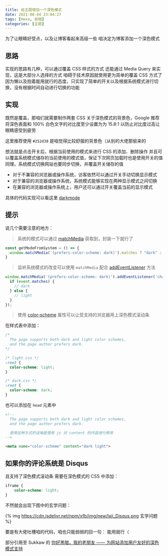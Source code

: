 ```yaml
---
title: 给主题增加一个深色模式
date: 2021-08-04 23:04:27
tags: [Hexo, 前端]
categories: [主题]
---
```


为了让眼睛好受点，以及让博客看起来高级一些
咱决定为博客添加一个深色模式

<!-- More -->

## 思路

实现的思路有几种，可以通过覆盖 CSS 样式的方式
还能通过 Media Query 来实现，这是大部分人选择的方式
咱碍于技术原因就使用更为简单的覆盖 CSS 方式了
因为懒以及抱着能用就行的态度，只实现了简单的开关以及根据系统模式进行切换，没有根据时间自动进行切换的功能

## 实现

既然是覆盖，那咱们就需要制作两套 CSS
关于深色模式的背景色，Google 推荐将深色表面和 100% 白色文字的对比度至少设置为为 15.8:1
以防止对比度过高让眼睛感受到疲劳

这里推荐使用 `#252d38` 是咱觉得比较舒服的背景色（从别的大佬那偷来的

想法就是点击开关后，根据当前使用的模式来进行 CSS 的添加、删除操作
并且可以覆盖系统模式储存的当前使用的模式值，保证下次网页加载时也是使用开关的值
同理，系统模式切换网站也要同步切换，并覆盖开关储存的值

+ 对于不兼容的浏览器或操作系统，访客依然可以通过开关手动切换显示模式
+ 对于兼容的浏览器或操作系统，系统模式能够实现在两种显示模式之间切换
+ 在兼容的浏览器或操作系统上，用户还可以通过开关覆盖当前的显示模式

具体的代码实现可以看这里 [darkmode](https://gist.github.com/kahosan/0ead9afe19bd42361b490f667e2f7aca)

## 提示

说几个需要注意的地方：
> 系统的模式可以通过 [matchMedia](https://developer.mozilla.org/zh-CN/docs/Web/API/Window/matchMedia) 获取到，封装一下就行了

```javascript
const getModeFromSystem = () => { 
  window.matchMedia('(prefers-color-scheme: dark)').matches ? "dark" : "light";
}
```

> 监听系统模式的改变可以使用 `matchMedia` 配合 [addEventListener](https://developer.mozilla.org/zh-CN/docs/Web/API/EventTarget/addEventListener) 方法

```javascript
window.matchMedia('(prefers-color-scheme: dark)').addEventListener('change', event => {
  if (event.matches) {
    // dark
  } else {
    // light
  }
});
```

> 使用 [color-scheme](https://drafts.csswg.org/css-color-adjust/#color-scheme-prop) 属性可以让受支持的浏览器用上深色模式滚动条

在样式表中添加：

```css
/*
  The page supports both dark and light color schemes,
  and the page author prefers dark.
*/

/* light.css */
:root {
  color-scheme: light;
}

/* dark.css */
:root {
  color-scheme: dark;
}
```

也可以添加在 `head` 元素中

```html
<!--
  The page supports both dark and light color schemes,
  and the page author prefers dark.

  使用这种方式的话咱是使用 js 对 content 的内容进行修改
-->

<meta name="color-scheme" content="dark light"> 
```

## 如果你的评论系统是 Disqus

且支持了深色模式滚动条
需要在深色模式的 CSS 中添加：

```css
iframe {
    color-scheme: light;
}
```

不然就会出现下图中的玄学问题：

{% img https://cdn.jsdelivr.net/npm/xfb/img/new/laji_Disqus.png 玄学问题 %}

要是有大佬吐槽咱的代码，咱也只能弱弱的回一句：
能用就行（

部分引用至 Sukkaw 的 [你好黑暗，我的老朋友 —— 为网站添加用户友好的深色模式支持](https://blog.skk.moe/post/hello-darkmode-my-old-friend/)
